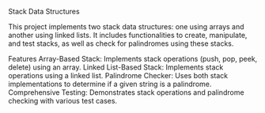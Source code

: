 Stack Data Structures

This project implements two stack data structures: one using arrays and another using linked lists. 
It includes functionalities to create, manipulate, and test stacks, as well as check for palindromes 
using these stacks.

Features
Array-Based Stack: Implements stack operations (push, pop, peek, delete) using an array.
Linked List-Based Stack: Implements stack operations using a linked list.
Palindrome Checker: Uses both stack implementations to determine if a given string is a palindrome.
Comprehensive Testing: Demonstrates stack operations and palindrome checking with various test cases.
